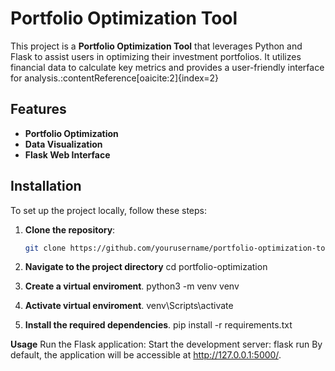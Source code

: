 # Portfolio Optimization Tool

This project is a **Portfolio Optimization Tool** that leverages Python and Flask to assist users in optimizing their investment portfolios. It utilizes financial data to calculate key metrics and provides a user-friendly interface for analysis.&#8203;:contentReference[oaicite:2]{index=2}

## Features

- **Portfolio Optimization** 
- **Data Visualization**
- **Flask Web Interface**
  
## Installation

To set up the project locally, follow these steps:

1. **Clone the repository**:

   ```bash
   git clone https://github.com/yourusername/portfolio-optimization-tool.git

2. **Navigate to the project directory**
     cd portfolio-optimization

3. **Create a virtual enviroment**.
    python3 -m venv venv

4. **Activate virtual enviroment**.
     venv\Scripts\activate

5. **Install the required dependencies**.
     pip install -r requirements.txt

   
**Usage**
Run the Flask application:
Start the development server:
flask run
By default, the application will be accessible at http://127.0.0.1:5000/.

